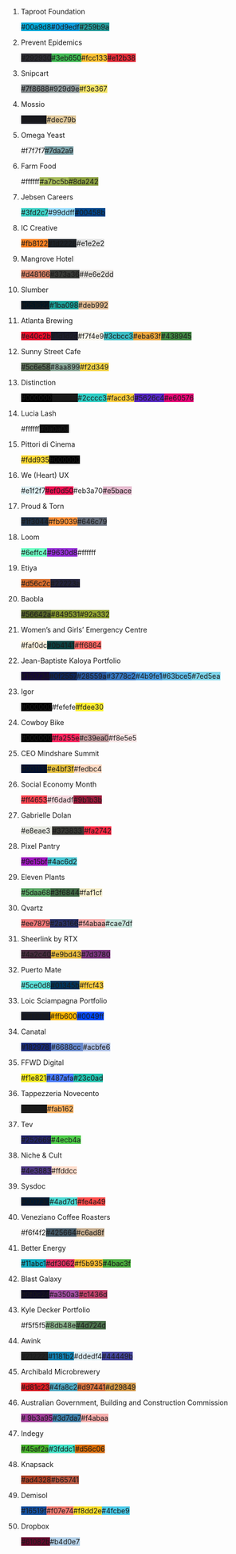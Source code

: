 1. Taproot Foundation</h2><div class=colorscheme><span style="background: #00a9d8">#00a9d8</span><span style="background: #0d9edf">#0d9edf</span><span style="background: #259b9a">#259b9a</span></div>

2. Prevent Epidemics</h2><div class=colorscheme><span class=dark style="background: #292930">#292930</span><span style="background: #3eb650">#3eb650</span><span style="background: #fcc133">#fcc133</span><span style="background: #e12b38">#e12b38</span></div>

3. Snipcart</h2><div class=colorscheme><span class=dark style="background: #7f8688">#7f8688</span><span class=dark style="background: #929d9e">#929d9e</span><span style="background: #f3e367">#f3e367</span></div>

4. Mossio</h2><div class=colorscheme><span class=dark style="background: #18181e">#18181e</span><span style="background: #dec79b">#dec79b</span></div>

5. Omega Yeast</h2><div class=colorscheme><span style="background: #f7f7f7">#f7f7f7</span><span style="background: #7da2a9">#7da2a9</span></div>

6. Farm Food</h2><div class=colorscheme><span style="background: #ffffff">#ffffff</span><span class=dark style="background: #a7bc5b">#a7bc5b</span><span style="background: #8da242">#8da242</span></div>

7. Jebsen Careers</h2><div class=colorscheme><span class=dark style="background: #3fd2c7">#3fd2c7</span><span style="background: #99ddff">#99ddff</span><span class=dark style="background: #00458b">#00458b</span></div>

8. IC Creative</h2><div class=colorscheme><span style="background: #fb8122">#fb8122</span><span class=dark style="background: #1d2228">#1d2228</span><span style="background: #e1e2e2">#e1e2e2</span></div>

9. Mangrove Hotel</h2><div class=colorscheme><span style="background: #d48166">#d48166</span><span class=dark style="background: #373a36">#373a36</span><span style="background: #e6e2dd">##e6e2dd</span></div>

10. Slumber</h2><div class=colorscheme><span class=dark style="background: #051622">#051622</span><span style="background: #1ba098">#1ba098</span><span style="background: #deb992">#deb992</span></div>

11. Atlanta Brewing</h2><div class=colorscheme><span style="background: #e40c2b">#e40c2b</span><span class=dark style="background: #1d1d2c">#1d1d2c</span><span style="background: #f7f4e9">#f7f4e9</span><span style="background: #3cbcc3">#3cbcc3</span><span style="background: #eba63f">#eba63f</span><span style="background: #438945">#438945</span></div>

12. Sunny Street Cafe</h2><div class=colorscheme><span class=dark style="background: #5c6e58">#5c6e58</span><span class=dark style="background: #8aa899">#8aa899</span><span class=dark style="background: #f2d349">#f2d349</span></div>

13. Distinction</h2><div class=colorscheme><span class=dark style="background: #000000">#000000</span><span class=dark style="background: #181818">#181818</span><span style="background: #2cccc3">#2cccc3</span><span style="background: #facd3d">#facd3d</span><span style="background: #5626c4">#5626c4</span><span style="background: #e60576">#e60576</span></div>

14. Lucia Lash</h2><div class=colorscheme><span style="background: #ffffff">#ffffff</span><span class=dark style="background: #0a0a0a">#0a0a0a</span></div>

15. Pittori di Cinema</h2><div class=colorscheme><span style="background: #fdd935">#fdd935</span><span class=dark style="background: #000000">#000000</span></div>

16. We (Heart) UX</h2><div class=colorscheme><span class=dark style="background: #e1f2f7">#e1f2f7</span><span style="background: #ef0d50">#ef0d50</span><span style="background: #feb3a70">#eb3a70</span><span style="background: #e5bace">#e5bace</span></div>

17. Proud &amp; Torn</h2><div class=colorscheme><span class=dark style="background: #1f3044">#1f3044</span><span style="background: #fb9039">#fb9039</span><span class=dark style="background: #646c79">#646c79</span></div>

18. Loom</h2><div class=colorscheme><span style="background: #6effc4">#6effc4</span><span style="background: #9630d8">#9630d8</span><span style="background: #ffffff">#ffffff</span></div>

19. Etiya</h2><div class=colorscheme><span style="background: #d56c2c">#d56c2c</span><span class=dark style="background: #22223a">#22223a</span></div>

20. Baobla</h2><div class=colorscheme><span style="background: #56642a">#56642a</span><span style="background: #849531">#849531</span><span style="background: #92a332">#92a332</span></div>

21. Women’s and Girls’ Emergency Centre</h2><div class=colorscheme><span style="background: #faf0dc">#faf0dc</span><span class=dark style="background: #0b4141">#0b4141</span><span class=dark style="background: #ff6864">#ff6864</span></div>

22. Jean-Baptiste Kaloya Portfolio</h2><div class=colorscheme><span class=dark style="background: #150734">#150734</span><span class=dark style="background: #0f2557">#0f2557</span><span style="background: #28559a">#28559a</span><span class=dark style="background: #3778c2">#3778c2</span><span style="background: #4b9fe1">#4b9fe1</span><span style="background: #63bce5">#63bce5</span><span style="background: #7ed5ea">#7ed5ea</span></div>

23. Igor</h2><div class=colorscheme><span class=dark style="background: #000000">#000000</span><span style="background: #fefefe">#fefefe</span><span style="background: #fdee30">#fdee30</span></div>

24. Cowboy Bike</h2><div class=colorscheme><span class=dark style="background: #000000">#000000</span><span style="background: #fa255e">#fa255e</span><span style="background: #c39ea0">#c39ea0</span><span style="background: #f8e5e5">#f8e5e5</span></div>

25. CEO Mindshare Summit</h2><div class=colorscheme><span class=dark style="background: #001131">#001131</span><span style="background: #e4bf3f">#e4bf3f</span><span style="background: #fedbc4">#fedbc4</span></div>

26. Social Economy Month</h2><div class=colorscheme><span style="background: #ff4653">#ff4653</span><span style="background: #f6dadf">#f6dadf</span><span style="background: #9b1b3b">#9b1b3b</span></div>

27. Gabrielle Dolan</h2><div class=colorscheme><span style="background: #e8eae3">#e8eae3 </span><span class=dark style="background: #373833">#373833 </span><span style="background: #fa2742">#fa2742 </span></div>

28. Pixel Pantry</h2><div class=colorscheme><span style="background: #9e15bf">#9e15bf</span><span style="background: #4ac6d2">#4ac6d2</span></div>

29. Eleven Plants</h2><div class=colorscheme><span style="background: #5daa68">#5daa68</span><span class=dark style="background: #3f6844">#3f6844</span><span style="background: #faf1cf">#faf1cf</span></div>

30. Qvartz</h2><div class=colorscheme><span style="background: #ee7879">#ee7879</span><span class=dark style="background: #2a3166">#2a3166</span><span style="background: #f4abaa">#f4abaa</span><span style="background: #cae7df">#cae7df</span></div>

31. Sheerlink by RTX</h2><div class=colorscheme><span class=dark style="background: #4a2c40">#4a2c40</span><span class=dark style="background: #e9bd43">#e9bd43</span><span class=dark style="background: #7d3780">#7d3780</span></div>

32. Puerto Mate</h2><div class=colorscheme><span style="background: #5ce0d8">#5ce0d8</span><span class=dark style="background: #01345b">#01345b</span><span style="background: #ffcf43">#ffcf43</div>

33. Loic Sciampagna Portfolio</h2><div class=colorscheme><span class=dark style="background: #141824">#141824 </span><span class=dark style="background: #ffb600">#ffb600</span><span style="background: #0049ff">#0049ff</span></div>

34. Canatal</h2><div class=colorscheme><span class=dark style="background: #182978">#182978 </span><span class=dark style="background: #6688cc">#6688cc </span><span style="background: #acbfe6">#acbfe6</span></div>

35. FFWD Digital</h2><div class=colorscheme><span style="background: #f1e821">#f1e821</span><span class=dark style="background: #487afa">#487afa</span><span style="background: #23c0ad">#23c0ad</span></div>

36. Tappezzeria Novecento</h2><div class=colorscheme><span class=dark style="background: #191919">#191919</span><span class=dark style="background: #fab162">#fab162</span></div>

37. Tev</h2><div class=colorscheme><span class=dark style="background: #252669">#252669</span><span class=dark style="background: #4ecb4a">#4ecb4a</span></div>

38. Niche &amp; Cult</h2><div class=colorscheme><span class=dark style="background: #4e3883">#4e3883</span><span style="background: #ffddcc">#ffddcc</span></div>

39. Sysdoc</h2><div class=colorscheme><span class=dark style="background: #001730">#001730</span><span class=dark style="background: #4ad7d1">#4ad7d1</span><span style="background: #fe4a49">#fe4a49</span></div>

40. Veneziano Coffee Roasters</h2><div class=colorscheme><span style="background: #f6f4f2">#f6f4f2</span><span class=dark style="background: #425664">#425664</span><span style="background: #c6ad8f">#c6ad8f</span></div>

41. Better Energy</h2><div class=colorscheme><span style="background: #11abc1">#11abc1</span><span class=dark style="background: #df3062">#df3062</span><span style="background: #f5b935">#f5b935</span><span style="background: #4bac3f">#4bac3f</span></div>

42. Blast Galaxy</h2><div class=colorscheme><span class=dark style="background: #0f0c24">#0f0c24</span><span class=dark style="background: #a350a3">#a350a3</span><span style="background: #c1436d">#c1436d</span></div>

43. Kyle Decker Portfolio</h2><div class=colorscheme><span style="background: #f5f5f5">#f5f5f5</span><span class=dark style="background: #8db48e">#8db48e</span><span class=dark style="background: #4d724d">#4d724d</span></div>

44. Awink</h2><div class=colorscheme><span class=dark style="background: #212221">#212221</span><span class=dark style="background: #1181b2">#1181b2</span><span style="background: #ddedf4">#ddedf4</span><span class=dark style="background: #44449b">#44449b</span></div>

45. Archibald Microbrewery</h2><div class=colorscheme><span style="background: #d81c23">#d81c23</span><span class=dark style="background: #4fa8c2">#4fa8c2</span><span style="background: #d97441">#d97441</span><span style="background: #d29849">#d29849</span></div>

46. Australian Government, Building and Construction Commission</h2><div class=colorscheme><span class=dark style="background: #9b3a95"># 9b3a95</span><span class=dark style="background: #3d7da7">#3d7da7</span><span style="background: #f4abaa">#f4abaa</span></div>

47. Indegy</h2><div class=colorscheme><span style="background: #45af2a">#45af2a</span><span class=dark style="background: #3fddc1">#3fddc1</span><span style="background: #d56c06">#d56c06</span></div>

48. Knapsack</h2><div class=colorscheme><span class=dark style="background: #ad4328">#ad4328</span><span class=dark style="background: #b65741">#b65741</span></div>

49. Demisol</h2><div class=colorscheme><span class=dark style="background: #16519f">#16519f</span><span class=dark style="background: #f07e74">#f07e74</span><span style="background: #f8dd2e">#f8dd2e</span><span style="background: #4fcbe9">#4fcbe9</span></div>

50. Dropbox</h2><div class=colorscheme><span class=dark style="background: #61082b">#61082b</span><span class=dark style="background: #b4d0e7">#b4d0e7</span></div>

